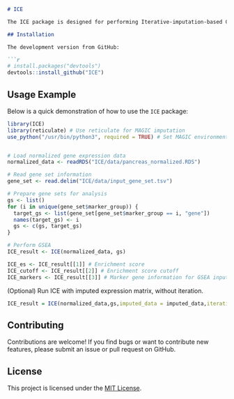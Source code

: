 ```markdown
# ICE

The ICE package is designed for performing Iterative-imputation-based Cell Enrichment on normalized gene expression data. It includes functions to compute enrichment scores and identify marker genes associated with specific gene sets.

## Installation

The development version from GitHub:

```r
# install.packages("devtools")
devtools::install_github("ICE")
```

## Usage Example

Below is a quick demonstration of how to use the `ICE` package:

```r
library(ICE)
library(reticulate) # Use reticulate for MAGIC imputation
use_python("/usr/bin/python3", required = TRUE) # Set MAGIC environment


# Load normalized gene expression data
normalized_data <- readRDS("ICE/data/pancreas_normalized.RDS")

# Read gene set information
gene_set <- read.delim("ICE/data/input_gene_set.tsv")

# Prepare gene sets for analysis
gs <- list()
for (i in unique(gene_set$marker_group)) {
  target_gs <- list(gene_set[gene_set$marker_group == i, "gene"])
  names(target_gs) <- i
  gs <- c(gs, target_gs)
}

# Perform GSEA
ICE_result <- ICE(normalized_data, gs)

ICE_es <- ICE_result[[1]] # Enrichment score
ICE_cutoff <- ICE_result[[2]] # Enrichment score cutoff
ICE_markers <- ICE_result[[3]] # Marker gene information for GSEA input
```

(Optional) Run ICE with imputed expression matrix, without iteration.

```r
ICE_result = ICE(normalized_data,gs,imputed_data = imputed_data,iteration = FALSE)
```


## Contributing

Contributions are welcome! If you find bugs or want to contribute new features, please submit an issue or pull request on GitHub.


## License

This project is licensed under the [MIT License](LICENSE).
```
